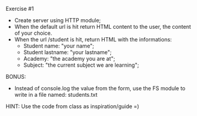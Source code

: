 Exercise #1

- Create server using HTTP module;
- When the default url is hit return HTML content to the user, the content of your choice.
- When the url /student is hit, return HTML with the informations:
  - Student name: "your name";
  - Student lastname: "your lastname";
  - Academy: "the academy you are at";
  - Subject: "the current subject we are learning";

BONUS:

- Instead of console.log the value from the form, use the FS module to write in a file named: students.txt

HINT: Use the code from class as inspiration/guide =)
